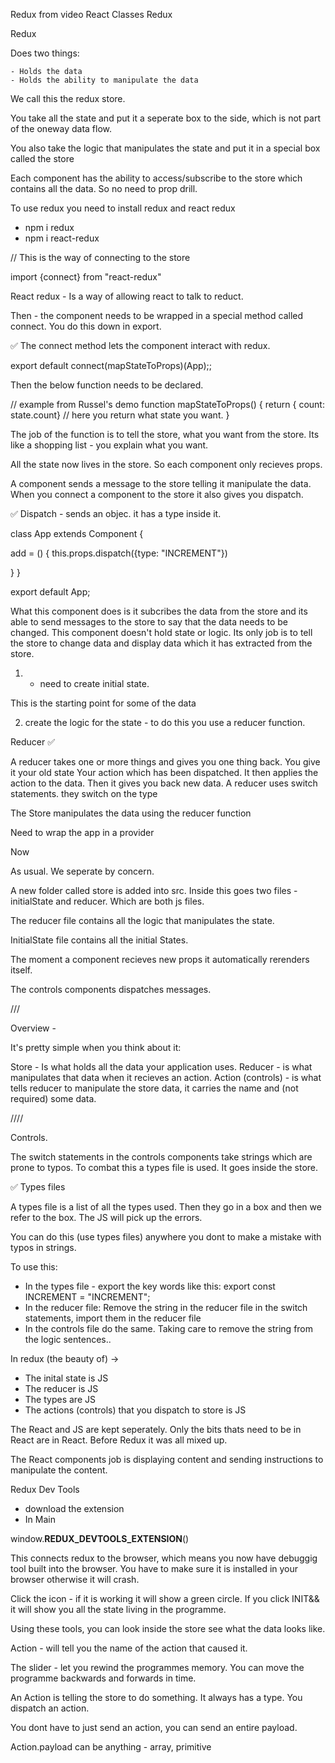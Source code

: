 Redux from video React Classes Redux

Redux

Does two things:

    - Holds the data
    - Holds the ability to manipulate the data

We call this the redux store.

You take all the state and put it a seperate box to the side, which is not part of the oneway data flow.

You also take the logic that manipulates the state and put it in a special box called the store

Each component has the ability to access/subscribe to the store which contains all the data. So no need to prop drill.

To use redux you need to install redux and react redux

- npm i redux
- npm i react-redux

// This is the way of connecting to the store

import {connect} from "react-redux"

React redux - Is a way of allowing react to talk to reduct.

Then - the component needs to be wrapped in a special method called connect. You do this down in export.

✅ The connect method lets the component interact with redux.

export default connect(mapStateToProps)(App);;

Then the below function needs to be declared.

// example from Russel's demo
function mapStateToProps() {
return { count: state.count} // here you return what state you want.
}

The job of the function is to tell the store, what you want from the store. Its like a shopping list - you explain what you want.

All the state now lives in the store. So each component only recieves props.

A component sends a message to the store telling it manipulate the data. When you connect a component to the store it also gives you dispatch.

✅ Dispatch - sends an objec. it has a type inside it.

class App extends Component {

add = () {
this.props.dispatch({type: "INCREMENT"})

}
}

export default App;

What this component does is it subcribes the data from the store and its able to send messages to the store to say that the data needs to be changed. This component doesn't hold state or logic. Its only job is to tell the store to change data and display data which it has extracted from the store.

1. - need to create initial state.

This is the starting point for some of the data

2. create the logic for the state - to do this you use a reducer function.

Reducer ✅

A reducer takes one or more things and gives you one thing back.
You give it your old state
Your action which has been dispatched. It then applies the action to the data. Then it gives you back new data.
A reducer uses switch statements. they switch on the type

The Store manipulates the data using the reducer function

Need to wrap the app in a provider

Now

As usual. We seperate by concern.

A new folder called store is added into src. Inside this goes two files - initialState and reducer. Which are both js files.

The reducer file contains all the logic that manipulates the state.

InitialState file contains all the initial States.

The moment a component recieves new props it automatically rerenders itself.

The controls components dispatches messages.

///

Overview -

It's pretty simple when you think about it:

Store - Is what holds all the data your application uses.
Reducer - is what manipulates that data when it recieves an action.
Action (controls) - is what tells reducer to manipulate the store data, it carries the name and (not required) some data.

////

Controls.

The switch statements in the controls components take strings which are prone to typos. To combat this a types file is used. It goes inside the store.

✅ Types files

A types file is a list of all the types used. Then they go in a box and then we refer to the box. The JS will pick up the errors.

You can do this (use types files) anywhere you dont to make a mistake with typos in strings.

To use this:

- In the types file - export the key words like this:
  export const INCREMENT = "INCREMENT";
- In the reducer file: Remove the string in the reducer file in the switch statements, import them in the reducer file
- In the controls file do the same. Taking care to remove the string from the logic sentences..

In redux (the beauty of) ->

- The inital state is JS
- The reducer is JS
- The types are JS
- The actions (controls) that you dispatch to store is JS

The React and JS are kept seperately. Only the bits thats need to be in React are in React. Before Redux it was all mixed up.

The React components job is displaying content and sending instructions to manipulate the content.

Redux Dev Tools

- download the extension
- In Main

window.**REDUX_DEVTOOLS_EXTENSION**()

This connects redux to the browser, which means you now have debuggig tool built into the browser. You have to make sure it is installed in your browser otherwise it will crash.

Click the icon - if it is working it will show a green circle. If you click INIT&& it will show you all the state living in the programme.

Using these tools, you can look inside the store see what the data looks like.

Action - will tell you the name of the action that caused it.

The slider - let you rewind the programmes memory. You can move the programme backwards and forwards in time.

An Action is telling the store to do something. It always has a type. You dispatch an action.

You dont have to just send an action, you can send an entire payload.

Action.payload can be anything - array, primitive
